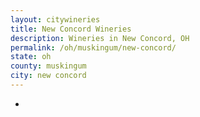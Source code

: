 ```yaml
---
layout: citywineries
title: New Concord Wineries
description: Wineries in New Concord, OH
permalink: /oh/muskingum/new-concord/
state: oh
county: muskingum
city: new concord
---
```

-
